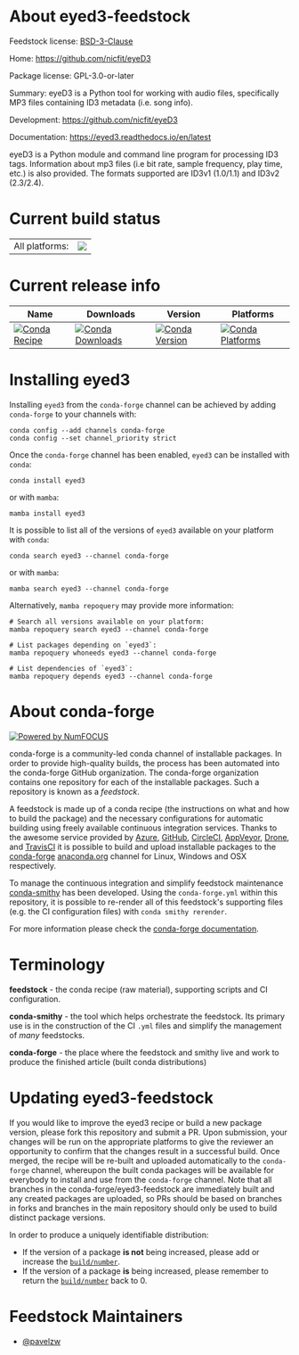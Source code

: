 About eyed3-feedstock
=====================

Feedstock license: [BSD-3-Clause](https://github.com/conda-forge/eyed3-feedstock/blob/main/LICENSE.txt)

Home: https://github.com/nicfit/eyeD3

Package license: GPL-3.0-or-later

Summary: eyeD3 is a Python tool for working with audio files, specifically MP3 files containing ID3 metadata (i.e. song info).

Development: https://github.com/nicfit/eyeD3

Documentation: https://eyed3.readthedocs.io/en/latest

eyeD3 is a Python module and command line program for processing ID3 tags. Information about mp3 files (i.e bit rate, sample frequency, play time, etc.) is also provided.
The formats supported are ID3v1 (1.0/1.1) and ID3v2 (2.3/2.4).

Current build status
====================


<table><tr><td>All platforms:</td>
    <td>
      <a href="https://dev.azure.com/conda-forge/feedstock-builds/_build/latest?definitionId=24795&branchName=main">
        <img src="https://dev.azure.com/conda-forge/feedstock-builds/_apis/build/status/eyed3-feedstock?branchName=main">
      </a>
    </td>
  </tr>
</table>

Current release info
====================

| Name | Downloads | Version | Platforms |
| --- | --- | --- | --- |
| [![Conda Recipe](https://img.shields.io/badge/recipe-eyed3-green.svg)](https://anaconda.org/conda-forge/eyed3) | [![Conda Downloads](https://img.shields.io/conda/dn/conda-forge/eyed3.svg)](https://anaconda.org/conda-forge/eyed3) | [![Conda Version](https://img.shields.io/conda/vn/conda-forge/eyed3.svg)](https://anaconda.org/conda-forge/eyed3) | [![Conda Platforms](https://img.shields.io/conda/pn/conda-forge/eyed3.svg)](https://anaconda.org/conda-forge/eyed3) |

Installing eyed3
================

Installing `eyed3` from the `conda-forge` channel can be achieved by adding `conda-forge` to your channels with:

```
conda config --add channels conda-forge
conda config --set channel_priority strict
```

Once the `conda-forge` channel has been enabled, `eyed3` can be installed with `conda`:

```
conda install eyed3
```

or with `mamba`:

```
mamba install eyed3
```

It is possible to list all of the versions of `eyed3` available on your platform with `conda`:

```
conda search eyed3 --channel conda-forge
```

or with `mamba`:

```
mamba search eyed3 --channel conda-forge
```

Alternatively, `mamba repoquery` may provide more information:

```
# Search all versions available on your platform:
mamba repoquery search eyed3 --channel conda-forge

# List packages depending on `eyed3`:
mamba repoquery whoneeds eyed3 --channel conda-forge

# List dependencies of `eyed3`:
mamba repoquery depends eyed3 --channel conda-forge
```


About conda-forge
=================

[![Powered by
NumFOCUS](https://img.shields.io/badge/powered%20by-NumFOCUS-orange.svg?style=flat&colorA=E1523D&colorB=007D8A)](https://numfocus.org)

conda-forge is a community-led conda channel of installable packages.
In order to provide high-quality builds, the process has been automated into the
conda-forge GitHub organization. The conda-forge organization contains one repository
for each of the installable packages. Such a repository is known as a *feedstock*.

A feedstock is made up of a conda recipe (the instructions on what and how to build
the package) and the necessary configurations for automatic building using freely
available continuous integration services. Thanks to the awesome service provided by
[Azure](https://azure.microsoft.com/en-us/services/devops/), [GitHub](https://github.com/),
[CircleCI](https://circleci.com/), [AppVeyor](https://www.appveyor.com/),
[Drone](https://cloud.drone.io/welcome), and [TravisCI](https://travis-ci.com/)
it is possible to build and upload installable packages to the
[conda-forge](https://anaconda.org/conda-forge) [anaconda.org](https://anaconda.org/)
channel for Linux, Windows and OSX respectively.

To manage the continuous integration and simplify feedstock maintenance
[conda-smithy](https://github.com/conda-forge/conda-smithy) has been developed.
Using the ``conda-forge.yml`` within this repository, it is possible to re-render all of
this feedstock's supporting files (e.g. the CI configuration files) with ``conda smithy rerender``.

For more information please check the [conda-forge documentation](https://conda-forge.org/docs/).

Terminology
===========

**feedstock** - the conda recipe (raw material), supporting scripts and CI configuration.

**conda-smithy** - the tool which helps orchestrate the feedstock.
                   Its primary use is in the construction of the CI ``.yml`` files
                   and simplify the management of *many* feedstocks.

**conda-forge** - the place where the feedstock and smithy live and work to
                  produce the finished article (built conda distributions)


Updating eyed3-feedstock
========================

If you would like to improve the eyed3 recipe or build a new
package version, please fork this repository and submit a PR. Upon submission,
your changes will be run on the appropriate platforms to give the reviewer an
opportunity to confirm that the changes result in a successful build. Once
merged, the recipe will be re-built and uploaded automatically to the
`conda-forge` channel, whereupon the built conda packages will be available for
everybody to install and use from the `conda-forge` channel.
Note that all branches in the conda-forge/eyed3-feedstock are
immediately built and any created packages are uploaded, so PRs should be based
on branches in forks and branches in the main repository should only be used to
build distinct package versions.

In order to produce a uniquely identifiable distribution:
 * If the version of a package **is not** being increased, please add or increase
   the [``build/number``](https://docs.conda.io/projects/conda-build/en/latest/resources/define-metadata.html#build-number-and-string).
 * If the version of a package **is** being increased, please remember to return
   the [``build/number``](https://docs.conda.io/projects/conda-build/en/latest/resources/define-metadata.html#build-number-and-string)
   back to 0.

Feedstock Maintainers
=====================

* [@pavelzw](https://github.com/pavelzw/)

